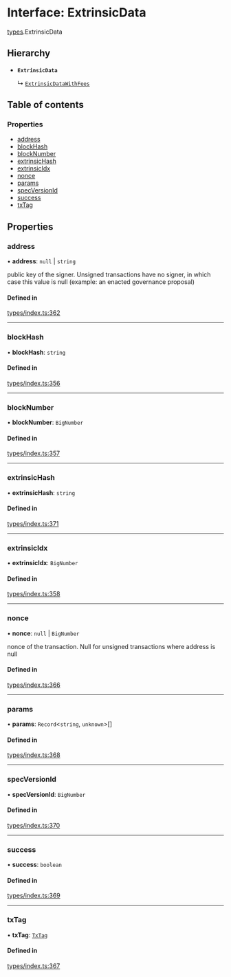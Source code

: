 # Interface: ExtrinsicData

[types](../wiki/types).ExtrinsicData

## Hierarchy

- **`ExtrinsicData`**

  ↳ [`ExtrinsicDataWithFees`](../wiki/types.ExtrinsicDataWithFees)

## Table of contents

### Properties

- [address](../wiki/types.ExtrinsicData#address)
- [blockHash](../wiki/types.ExtrinsicData#blockhash)
- [blockNumber](../wiki/types.ExtrinsicData#blocknumber)
- [extrinsicHash](../wiki/types.ExtrinsicData#extrinsichash)
- [extrinsicIdx](../wiki/types.ExtrinsicData#extrinsicidx)
- [nonce](../wiki/types.ExtrinsicData#nonce)
- [params](../wiki/types.ExtrinsicData#params)
- [specVersionId](../wiki/types.ExtrinsicData#specversionid)
- [success](../wiki/types.ExtrinsicData#success)
- [txTag](../wiki/types.ExtrinsicData#txtag)

## Properties

### address

• **address**: ``null`` \| `string`

public key of the signer. Unsigned transactions have no signer, in which case this value is null (example: an enacted governance proposal)

#### Defined in

[types/index.ts:362](https://github.com/PolymeshAssociation/polymesh-sdk/blob/31fdce23/src/types/index.ts#L362)

___

### blockHash

• **blockHash**: `string`

#### Defined in

[types/index.ts:356](https://github.com/PolymeshAssociation/polymesh-sdk/blob/31fdce23/src/types/index.ts#L356)

___

### blockNumber

• **blockNumber**: `BigNumber`

#### Defined in

[types/index.ts:357](https://github.com/PolymeshAssociation/polymesh-sdk/blob/31fdce23/src/types/index.ts#L357)

___

### extrinsicHash

• **extrinsicHash**: `string`

#### Defined in

[types/index.ts:371](https://github.com/PolymeshAssociation/polymesh-sdk/blob/31fdce23/src/types/index.ts#L371)

___

### extrinsicIdx

• **extrinsicIdx**: `BigNumber`

#### Defined in

[types/index.ts:358](https://github.com/PolymeshAssociation/polymesh-sdk/blob/31fdce23/src/types/index.ts#L358)

___

### nonce

• **nonce**: ``null`` \| `BigNumber`

nonce of the transaction. Null for unsigned transactions where address is null

#### Defined in

[types/index.ts:366](https://github.com/PolymeshAssociation/polymesh-sdk/blob/31fdce23/src/types/index.ts#L366)

___

### params

• **params**: `Record`<`string`, `unknown`\>[]

#### Defined in

[types/index.ts:368](https://github.com/PolymeshAssociation/polymesh-sdk/blob/31fdce23/src/types/index.ts#L368)

___

### specVersionId

• **specVersionId**: `BigNumber`

#### Defined in

[types/index.ts:370](https://github.com/PolymeshAssociation/polymesh-sdk/blob/31fdce23/src/types/index.ts#L370)

___

### success

• **success**: `boolean`

#### Defined in

[types/index.ts:369](https://github.com/PolymeshAssociation/polymesh-sdk/blob/31fdce23/src/types/index.ts#L369)

___

### txTag

• **txTag**: [`TxTag`](../wiki/generated.types#txtag)

#### Defined in

[types/index.ts:367](https://github.com/PolymeshAssociation/polymesh-sdk/blob/31fdce23/src/types/index.ts#L367)
